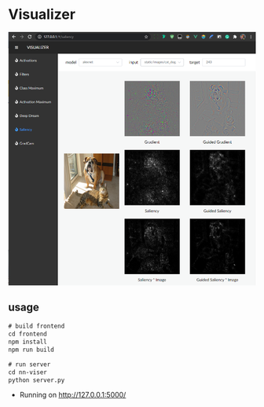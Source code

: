 # Visualizer

![Visualizer](static/images/viser.png)

## usage

```shell
# build frontend
cd frontend
npm install
npm run build
```

```shell
# run server
cd nn-viser
python server.py
```

* Running on http://127.0.0.1:5000/


